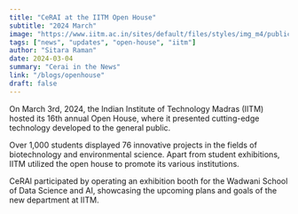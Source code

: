 ```yaml
---
title: "CeRAI at the IITM Open House"
subtitle: "2024 March" 
image: "https://www.iitm.ac.in/sites/default/files/styles/img_m4/public/happenings/press_release/pressrelease04_03_2024_09_45.jpg?itok=nKPKm7Wo"
tags: ["news", "updates", "open-house", "iitm"]
author: "Sitara Raman"
date: 2024-03-04
summary: "Cerai in the News"
link: "/blogs/openhouse"
draft: false
---
```


On March 3rd, 2024, the Indian Institute of Technology Madras (IITM) hosted its 16th annual Open House, where it presented cutting-edge technology developed to the general public.

Over 1,000 students displayed 76 innovative projects in the fields of biotechnology and environmental science. Apart from student exhibitions, IITM utilized the open house to promote its various institutions.

CeRAI participated by operating an exhibition booth for the Wadwani School of Data Science and AI, showcasing the upcoming plans and goals of the new department at IITM.